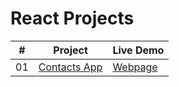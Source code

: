 # React Projects


|  #  | Project                                                                                 | Live Demo                                                           |
| :-: | --------------------------------------------------------------------------------------- | ------------------------------------------------------------------- |
| 01  | [Contacts App](https://github.com/keremilhan/Contacts-App-React/tree/master)            | [Webpage](https://keremilhan.github.io/Contacts-App-React/)         |

